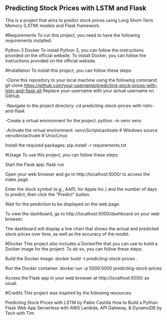 ﻿## Predicting Stock Prices with LSTM and Flask
This is a project that aims to predict stock prices using Long Short-Term Memory (LSTM) models and Flask framework.

#Requirements
To run this project, you need to have the following requirements installed:

Python 3
Docker
To install Python 3, you can follow the instructions provided on the official website. To install Docker, you can follow the instructions provided on the official website.

#Installation
To install this project, you can follow these steps:

-Clone this repository to your local machine using the following command:
git clone https://github.com/your-username/predicting-stock-prices-with-lstm-and-flask.git
Replace your-username with your actual username on GitHub.

-Navigate to the project directory:
cd predicting-stock-prices-with-lstm-and-flask

-Create a virtual environment for the project:
python -m venv venv

-Activate the virtual environment:
venv\Scripts\activate  # Windows
source venv/bin/activate  # Unix/Linux

Install the required packages:
pip install -r requirements.txt

#Usage
To use this project, you can follow these steps:

Start the Flask app:
flask run

Open your web browser and go to http://localhost:5000/ to access the index page.

Enter the stock symbol (e.g., AAPL for Apple Inc.) and the number of days to predict, then click the "Predict" button.

Wait for the prediction to be displayed on the web page.

To view the dashboard, go to http://localhost:5000/dashboard on your web browser.

The dashboard will display a line chart that shows the actual and predicted stock prices over time, as well as the accuracy of the model.

#Docker
This project also includes a Dockerfile that you can use to build a Docker image for the project. To do so, you can follow these steps:

Build the Docker image:
docker build -t predicting-stock-prices .

Run the Docker container:
docker run -p 5000:5000 predicting-stock-prices

Access the Flask app in your web browser at http://localhost:5000/ as usual.

#Credits
This project was inspired by the following resources:

Predicting Stock Prices with LSTM by Pablo Castilla
How to Build a Python Flask Web App Serverless with AWS Lambda, API Gateway, & DynamoDB by Tech with Tim
